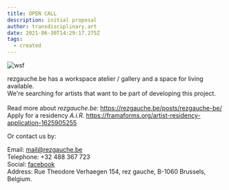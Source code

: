 ```yaml
---
title: OPEN CALL
description: initial proposal
author: transdisciplinary.art
date: 2021-06-30T14:29:17.275Z
tags:
  - created
---
```

![wsf](/static/img/rezgauche-copy.jpg "wsf")

rezgauche.be has a workspace atelier / gallery and a space for living available. \
We're searching for artists that want to be part of developing this project.\
\
Read more about *rezgauche.be:* <https://rezgauche.be/posts/rezgauche-be/>\
Apply for a residency *A.i.R.* <https://framaforms.org/artist-residency-application-1625905255>

Or contact us by:

Email: [mail@rezgauche.be](mailto:mail@rezgauche.be)\
Telephone: +32 488 367 723\
Social: [facebook](https://www.facebook.com/rezgauche)[](https://www.facebook.com/stefmeul)\
Address: Rue Theodore Verhaegen 154, rez gauche, B-1060 Brussels, Belgium.